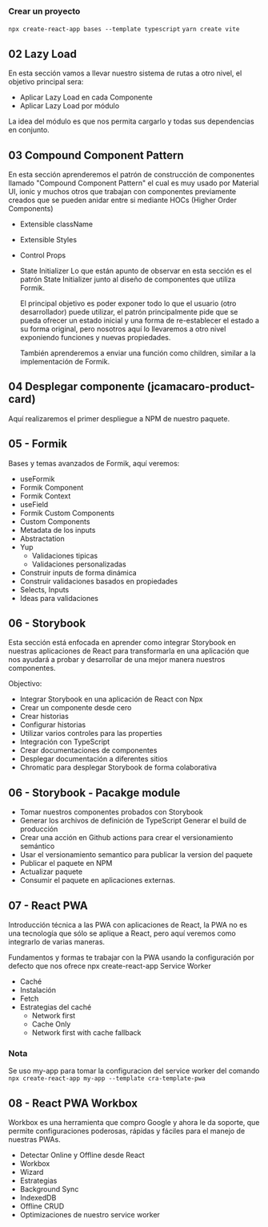 ### Crear un proyecto
```npx create-react-app bases --template typescript```
```yarn create vite```

## 02 Lazy Load
En esta sección vamos a llevar nuestro sistema de rutas a otro nivel, el objetivo principal sera:

* Aplicar Lazy Load en cada Componente
* Aplicar Lazy Load por módulo

La idea del módulo es que nos permita cargarlo y todas sus dependencias en conjunto.

## 03 Compound Component Pattern
En esta sección aprenderemos el patrón de construcción de componentes llamado "Compound Component Pattern" el cual es muy usado por Material UI, ionic y muchos otros que trabajan con componentes previamente creados que se pueden anidar entre si mediante HOCs (Higher Order Components)  
* Extensible className
* Extensible Styles
* Control Props
* State Initializer
  Lo que están apunto de observar en esta sección es el patrón State Initializer junto al diseño de componentes que utiliza Formik.

  El principal objetivo es poder exponer todo lo que el usuario (otro desarrollador) puede utilizar, el patrón principalmente pide que se pueda ofrecer un estado inicial y una forma de re-establecer el estado a su forma original, pero nosotros aquí lo llevaremos a otro nivel exponiendo funciones y nuevas propiedades.

  También aprenderemos a enviar una función como children, similar a la implementación de Formik.

## 04 Desplegar componente (jcamacaro-product-card)
Aquí realizaremos el primer despliegue a NPM de nuestro paquete.

## 05 - Formik
Bases y temas avanzados de Formik, aquí veremos:

* useFormik
* Formik Component
* Formik Context
* useField
* Formik Custom Components
* Custom Components
* Metadata de los inputs
* Abstractation
* Yup
  - Validaciones tipicas
  - Validaciones personalizadas
* Construir inputs de forma dinámica
* Construir validaciones basados en propiedades
* Selects, Inputs
* Ideas para validaciones

## 06 - Storybook
Esta sección está enfocada en aprender como integrar Storybook en nuestras aplicaciones de React para transformarla en una aplicación que nos ayudará a probar y desarrollar de una mejor manera nuestros componentes.

Objectivo:
* Integrar Storybook en una aplicación de React con Npx
* Crear un componente desde cero
* Crear historias
* Configurar historias
* Utilizar varios controles para las properties
* Integración con TypeScript
* Crear documentaciones de componentes
* Desplegar documentación a diferentes sitios
* Chromatic para desplegar Storybook de forma colaborativa

## 06 - Storybook - Pacakge module
* Tomar nuestros componentes probados con Storybook
* Generar los archivos de definición de TypeScript
Generar el build de producción
* Crear una acción en Github actions para crear el versionamiento semántico
* Usar el versionamiento semantico para publicar la version del paquete
* Publicar el paquete en NPM
* Actualizar paquete
* Consumir el paquete en aplicaciones externas.

## 07 - React PWA
Introducción técnica a las PWA con aplicaciones de React, la PWA no es una tecnología que sólo se aplique a React, pero aquí veremos como integrarlo de varias maneras.

Fundamentos y formas te trabajar con la PWA usando la configuración por defecto que nos ofrece npx create-react-app
Service Worker

* Caché
* Instalación
* Fetch
* Estrategias del caché
  - Network first
  - Cache Only
  - Network first with cache fallback

### Nota
Se uso my-app para tomar la configuracion del service worker del comando
``` npx create-react-app my-app --template cra-template-pwa```

## 08 - React PWA Workbox
Workbox es una herramienta que compro Google y ahora le da soporte, que permite configuraciones poderosas, rápidas y fáciles para el manejo de nuestras PWAs.
* Detectar Online y Offline desde React
* Workbox
* Wizard
* Estrategias
* Background Sync
* IndexedDB
* Offline CRUD
* Optimizaciones de nuestro service worker